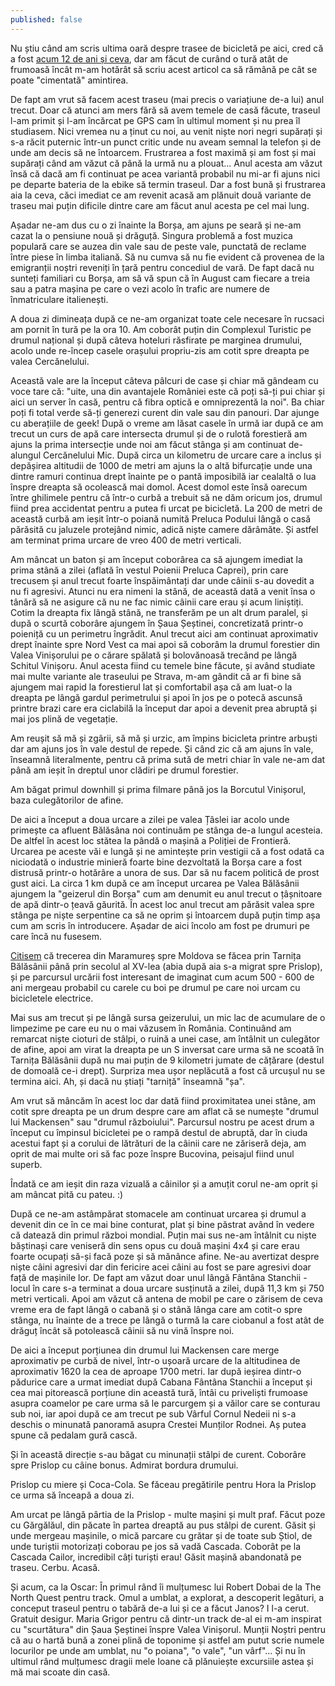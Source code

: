 ```yaml
---
published: false
---
```

Nu știu când am scris ultima oară despre trasee de bicicletă pe aici, cred că a fost [acum 12 de ani și ceva](https://www.rusiczki.net/2011/05/27/pe-dealurile-de-deasupra-plopisului/), dar am făcut de curând o tură atât de frumoasă încât m-am hotărât să scriu acest articol ca să rămână pe cât se poate "cimentată" amintirea.

De fapt am vrut să facem acest traseu (mai precis o variațiune de-a lui) anul trecut. Doar că atunci am mers fără să avem temele de casă făcute, traseul l-am primit și l-am încărcat pe GPS cam în ultimul moment și nu prea îl studiasem. Nici vremea nu a ținut cu noi, au venit niște nori negri supărați și s-a răcit puternic într-un punct critic unde nu aveam semnal la telefon și de unde am decis să ne întoarcem. Frustrarea a fost maximă și am fost și mai supărați când am văzut că până la urmă nu a plouat... Anul acesta am văzut însă că dacă am fi continuat pe acea variantă probabil nu mi-ar fi ajuns nici pe departe bateria de la ebike să termin traseul. Dar a fost bună și frustrarea aia la ceva, căci imediat ce am revenit acasă am plănuit două variante de traseu mai puțin dificile dintre care am făcut anul acesta pe cel mai lung.

Așadar ne-am dus cu o zi înainte la Borșa, am ajuns pe seară și ne-am cazat la o pensiune nouă și drăguță. Singura problemă a fost muzica populară care se auzea din vale sau de peste vale, punctată de reclame între piese în limba italiană. Să nu cumva să nu fie evident că provenea de la emigranții noștri reveniți în țară pentru concediul de vară. De fapt dacă nu sunteți familiari cu Borșa, am să vă spun că în August cam fiecare a treia sau a patra mașina pe care o vezi acolo în trafic are numere de înmatriculare italienești.

A doua zi dimineața după ce ne-am organizat toate cele necesare în rucsaci am pornit în tură pe la ora 10. Am coborât puțin din Complexul Turistic pe drumul național și după câteva hoteluri răsfirate pe marginea drumului, acolo unde re-încep casele orașului propriu-zis am cotit spre dreapta pe valea Cercănelului.

Această vale are la început câteva pâlcuri de case și chiar mă gândeam cu voce tare că: "uite, una din avantajele României este că poți să-ți pui chiar și aici un server în casă, pentru că fibra optică e omniprezentă la noi". Ba chiar poți fi total verde să-ți generezi curent din vale sau din panouri. Dar ajunge cu aberațiile de geek! După o vreme am lăsat casele în urmă iar după ce am trecut un curs de apă care intersecta drumul și de o rulotă forestieră am ajuns la prima intersecție unde noi am făcut stânga și am continuat de-alungul Cercănelului Mic. După circa un kilometru de urcare care a inclus și depășirea altitudii de 1000 de metri am ajuns la o altă bifurcație unde una dintre ramuri continua drept înainte pe o pantă imposibilă iar cealaltă o lua înspre dreapta să ocolească mai domol. Acest domol este însă oarecum între ghilimele pentru că într-o curbă a trebuit să ne dăm oricum jos, drumul fiind prea accidentat pentru a putea fi urcat pe bicicletă. La 200 de metri de această curbă am ieșit într-o poiană numită Preluca Podului lângă o casă părăsită cu jaluzele protejând nimic, adică niște camere dărâmăte. Și astfel am terminat prima urcare de vreo 400 de metri verticali. 

Am mâncat un baton și am început coborârea ca să ajungem imediat la prima stână a zilei (aflată în vestul Poienii Preluca Caprei), prin care trecusem și anul trecut foarte înspăimântați dar unde câinii s-au dovedit a nu fi agresivi. Atunci nu era nimeni la stână, de această dată a venit însa o tânără să ne asigure că nu ne fac nimic câinii care erau și acum liniștiți. Cotim la dreapta fix lângă stână, ne transferăm pe un alt drum paralel, și după o scurtă coborâre ajungem în Șaua Șeștinei, concretizată printr-o poieniță cu un perimetru îngrădit. Anul trecut aici am continuat aproximativ drept înainte spre Nord Vest ca mai apoi să coborâm la drumul forestier din Valea Vinișorului pe o cărare spălată și bolovănoasă trecând pe lângă Schitul Vinișoru. Anul acesta fiind cu temele bine făcute, și având studiate mai multe variante ale traseului pe Strava, m-am gândit că ar fi bine să ajungem mai rapid la forestierul lat și comfortabil așa că am luat-o la dreapta pe lângă gardul perimetrului și apoi în jos pe o potecă ascunsă printre brazi care era ciclabilă la început dar apoi a devenit prea abruptă și mai jos plină de vegetație.

Am reușit să mă și zgârii, să mă și urzic, am împins bicicleta printre arbuști dar am ajuns jos în vale destul de repede. Și când zic că am ajuns în vale, înseamnă literalmente, pentru că prima sută de metri chiar în vale ne-am dat până am ieșit în dreptul unor clădiri pe drumul forestier.

Am băgat primul downhill și prima filmare până jos la Borcutul Vinișorul, baza culegătorilor de afine.

De aici a început a doua urcare a zilei pe valea Țâslei iar acolo unde primește ca afluent Bălăsâna noi continuăm pe stânga de-a lungul acesteia. De altfel în acest loc stătea la pândă o mașină a Poliției de Frontieră. Urcarea pe aceste văi e lungă și ne amintește prin vestigii că a fost odată ca niciodată o industrie minieră foarte bine dezvoltată la Borșa care a fost distrusă printr-o hotărâre a unora de sus. Dar să nu facem politică de prost gust aici. La circa 1 km după ce am început urcarea pe Valea Bălăsânii ajungem la "geizerul din Borșa" cum am denumit eu anul trecut o țâșnitoare de apă dintr-o țeavă găurită. În acest loc anul trecut am părăsit valea spre stânga pe niște serpentine ca să ne oprim și întoarcem după puțin timp așa cum am scris în introducere. Așadar de aici încolo am fost pe drumuri pe care încă nu fusesem.

[Citisem](https://teofil-ivanciuc.weebly.com/trenu355ul-de-pe-vacircrful-muntelui.html) că trecerea din Maramureș spre Moldova se făcea prin Tarnița Bălăsânii până prin secolul al XV-lea (abia după aia s-a migrat spre Prislop), și pe parcursul urcării fost interesant de imaginat cum acum 500 - 600 de ani mergeau probabil cu carele cu boi pe drumul pe care noi urcam cu bicicletele electrice.

Mai sus am trecut și pe lângă sursa geizerului, un mic lac de acumulare de o limpezime pe care eu nu o mai văzusem în România. Continuând am remarcat niște cioturi de stâlpi, o ruină a unei case, am întâlnit un culegător de afine, apoi am virat la dreapta pe un S inversat care urma să ne scoată în Tarnița Bălăsânii după nu mai puțin de 9 kilometri jumate de cățărare (destul de domoală ce-i drept). Surpriza mea ușor neplăcută a fost că urcușul nu se termina aici. Ah, și dacă nu știați "tarniță" înseamnă "șa".

Am vrut să mâncăm în acest loc dar dată fiind proximitatea unei stâne, am cotit spre dreapta pe un drum despre care am aflat că se numește "drumul lui Mackensen" sau "drumul războiului". Parcursul nostru pe acest drum a început cu împinsul bicicletei pe o rampă destul de abruptă, dar în ciuda acestui fapt și a corului de lătrături de la câinii care ne zăriseră deja, am oprit de mai multe ori să fac poze înspre Bucovina, peisajul fiind unul superb.

Îndată ce am ieșit din raza vizuală a câinilor și a amuțit corul ne-am oprit și am mâncat pită cu pateu. :)

După ce ne-am astâmpărat stomacele am continuat urcarea și drumul a devenit din ce în ce mai bine conturat, plat și bine păstrat având în vedere că datează din primul război mondial. Puțin mai sus ne-am întâlnit cu niște băștinași care veniseră din sens opus cu două mașini 4x4 și care erau foarte ocupați să-și facă poze și să mănânce afine. Ne-au avertizat despre niște câini agresivi dar din fericire acei câini au fost se pare agresivi doar față de mașinile lor. De fapt am văzut doar unul lângă Fântâna Stanchii - locul în care s-a terminat a doua urcare susținută a zilei, după 11,3 km și 750 metri verticali. Apoi am văzut că antena de mobil pe care o zărisem de ceva vreme era de fapt lângă o cabană și o stână lânga care am cotit-o spre stânga, nu înainte de a trece pe lângă o turmă la care ciobanul a fost atât de drăguț încât să potolească câinii să nu vină înspre noi.

De aici a început porțiunea din drumul lui Mackensen care merge aproximativ pe curbă de nivel, într-o ușoară urcare de la altitudinea de aproximativ 1620 la cea de aproape 1700 metri. Iar după ieșirea dintr-o pădurice care a urmat imediat după Cabana Fântâna Stanchii a început și cea mai pitorească porțiune din această tură, întâi cu priveliști frumoase asupra coamelor pe care urma să le parcurgem și a văilor care se conturau sub noi, iar apoi după ce am trecut pe sub Vârful Cornul Nedeii ni s-a deschis o minunată panoramă asupra Crestei Munților Rodnei. Aș putea spune că pedalam gură cască.

Și în această direcție s-au băgat cu minunații stâlpi de curent.
Coborâre spre Prislop cu câine bonus.
Admirat bordura drumului.

Prislop cu miere și Coca-Cola. Se făceau pregătirile pentru Hora la Prislop ce urma să înceapă a doua zi.

Am urcat pe lângă pârtia de la Prislop - multe mașini și mult praf. Făcut poze cu Gărgălăul, din păcate în partea dreaptă au pus stâlpi de curent. Găsit și unde mergeau mașinile, o mică parcare cu grătar și de toate sub Știol, de unde turiștii motorizați coborau pe jos să vadă Cascada. Coborât pe la Cascada Cailor, incredibil câți turiști erau! Găsit mașină abandonată pe traseu. Cerbu. Acasă.

Și acum, ca la Oscar: În primul rând îi mulțumesc lui Robert Dobai de la The North Quest pentru track. Omul a umblat, a explorat, a descoperit legături, a conceput traseul pentru o tabără de-a lui și ce a făcut Janos? I l-a cerut. Gratuit desigur. Maria Grigor pentru că dintr-un track de-al ei m-am inspirat cu "scurtătura" din Șaua Șeștinei înspre Valea Vinișorul. Munții Noștri pentru că au o hartă bună a zonei plină de toponime și astfel am putut scrie numele locurilor pe unde am umblat, nu "o poiana", "o vale", "un vârf"... Și nu în ultimul rând mulțumesc dragii mele Ioane că plănuiește excursiile astea și mă mai scoate din casă.
